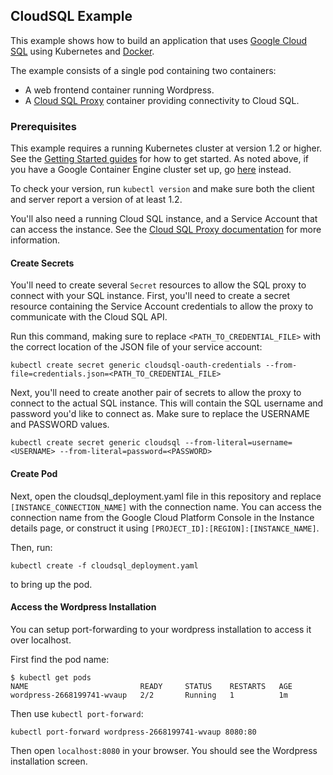 ## CloudSQL Example

This example shows how to build an application that uses
[Google Cloud SQL](https://cloud.google.com/sql/docs/) using
Kubernetes and [Docker](https://www.docker.com/).

The example consists of a single pod containing two containers:

- A web frontend container running Wordpress.
- A
  [Cloud SQL Proxy](https://github.com/GoogleCloudPlatform/cloudsql-proxy/)
  container providing connectivity to Cloud SQL.

### Prerequisites

This example requires a running Kubernetes cluster at version 1.2 or
higher. See the
[Getting Started guides](https://cloud.google.com/container-engine/docs/before-you-begin)
for how to get started. As noted above, if you have a Google Container
Engine cluster set up, go
[here](https://cloud.google.com/container-engine/docs/tutorials/guestbook)
instead.

To check your version, run `kubectl version` and make sure both the
client and server report a version of at least 1.2.

You'll also need a running Cloud SQL instance, and a Service Account
that can access the instance.  See the
[Cloud SQL Proxy documentation](https://cloud.google.com/sql/docs/mysql-connect-proxy#service-account)
for more information.

#### Create Secrets

You'll need to create several `Secret` resources to allow the SQL
proxy to connect with your SQL instance. First, you'll need to create
a secret resource containing the Service Account credentials to allow
the proxy to communicate with the Cloud SQL API.

Run this command, making sure to replace `<PATH_TO_CREDENTIAL_FILE>`
with the correct location of the JSON file of your service account:

```
kubectl create secret generic cloudsql-oauth-credentials --from-file=credentials.json=<PATH_TO_CREDENTIAL_FILE>
```

Next, you'll need to create another pair of secrets to allow the proxy
to connect to the actual SQL instance. This will contain the SQL
username and password you'd like to connect as. Make sure to replace
the USERNAME and PASSWORD values.

```
kubectl create secret generic cloudsql --from-literal=username=<USERNAME> --from-literal=password=<PASSWORD>
```

#### Create Pod

Next, open the cloudsql_deployment.yaml file in this repository and
replace `[INSTANCE_CONNECTION_NAME]` with the connection name. You can
access the connection name from the Google Cloud Platform Console in
the Instance details page, or construct it using
`[PROJECT_ID]:[REGION]:[INSTANCE_NAME]`.

Then, run:

```
kubectl create -f cloudsql_deployment.yaml
```

to bring up the pod.

#### Access the Wordpress Installation

You can setup port-forwarding to your wordpress installation to access
it over localhost.

First find the pod name:

```
$ kubectl get pods
NAME                         READY     STATUS    RESTARTS   AGE
wordpress-2668199741-wvaup   2/2       Running   1          1m
```

Then use `kubectl port-forward`:

```
kubectl port-forward wordpress-2668199741-wvaup 8080:80
```

Then open `localhost:8080` in your browser. You should see the
Wordpress installation screen.
